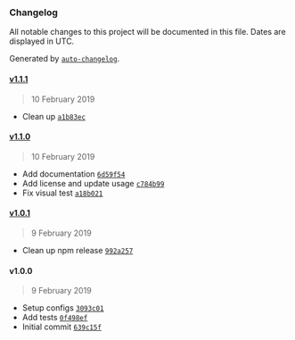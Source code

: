 ### Changelog

All notable changes to this project will be documented in this file. Dates are displayed in UTC.

Generated by [`auto-changelog`](https://github.com/CookPete/auto-changelog).

#### [v1.1.1](https://github.com/philipbordallo/postcss-color-emoji/compare/v1.1.0...v1.1.1)

> 10 February 2019

- Clean up [`a1b83ec`](https://github.com/philipbordallo/postcss-color-emoji/commit/a1b83eca5e99443d4a40849f7339f389cac28fd7)

#### [v1.1.0](https://github.com/philipbordallo/postcss-color-emoji/compare/v1.0.1...v1.1.0)

> 10 February 2019

- Add documentation [`6d59f54`](https://github.com/philipbordallo/postcss-color-emoji/commit/6d59f54494586c6e36e00a21852941141ea2cf78)
- Add license and update usage [`c784b99`](https://github.com/philipbordallo/postcss-color-emoji/commit/c784b9963e3dce040e7c0c3fc90617adb1c37976)
- Fix visual test [`a18b021`](https://github.com/philipbordallo/postcss-color-emoji/commit/a18b021db1fd3d39c40e12c7baf5005bf5330dc5)

#### [v1.0.1](https://github.com/philipbordallo/postcss-color-emoji/compare/v1.0.0...v1.0.1)

> 9 February 2019

- Clean up npm release [`992a257`](https://github.com/philipbordallo/postcss-color-emoji/commit/992a25783ff37682c95f50c49ba6300a612de76f)

#### v1.0.0

> 9 February 2019

- Setup configs [`3093c01`](https://github.com/philipbordallo/postcss-color-emoji/commit/3093c0159d7e2a63ccceee4f0d7faafbdf965cd6)
- Add tests [`0f498ef`](https://github.com/philipbordallo/postcss-color-emoji/commit/0f498ef29cebb788c079ce7c9519c7880ffd3d8f)
- Initial commit [`639c15f`](https://github.com/philipbordallo/postcss-color-emoji/commit/639c15f4aa1cff39bad0efbe9dc8278f0dd9254f)
